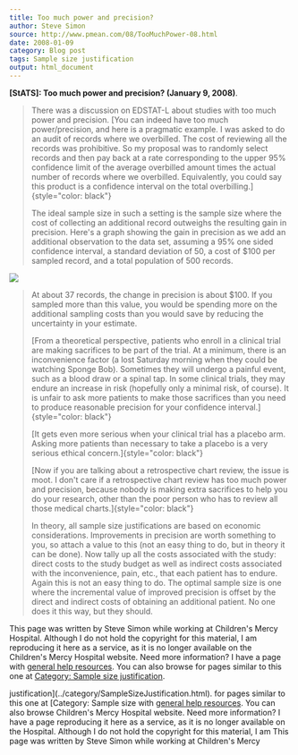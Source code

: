 ```yaml
---
title: Too much power and precision?
author: Steve Simon
source: http://www.pmean.com/08/TooMuchPower-08.html
date: 2008-01-09
category: Blog post
tags: Sample size justification
output: html_document
---
```

**[StATS]: Too much power and precision? (January 9,
2008)**.

> There was a discussion on EDSTAT-L about studies with too much power
> and precision. [You can indeed have too much power/precision, and here
> is a pragmatic example. I was asked to do an audit of records where we
> overbilled. The cost of reviewing all the records was prohibitive. So
> my proposal was to randomly select records and then pay back at a rate
> corresponding to the upper 95% confidence limit of the average
> overbilled amount times the actual number of records where we
> overbilled. Equivalently, you could say this product is a confidence
> interval on the total overbilling.]{style="color: black"}
>
> The ideal sample size in such a setting is the sample size where the
> cost of collecting an additional record outweighs the resulting gain
> in precision. Here\'s a graph showing the gain in precision as we add
> an additional observation to the data set, assuming a 95% one sided
> confidence interval, a standard deviation of 50, a cost of \$100 per
> sampled record, and a total population of 500 records.
>
![](../../../web/images/08/TooMuchPower-0801.gif)
>
> At about 37 records, the change in precision is about \$100. If you
> sampled more than this value, you would be spending more on the
> additional sampling costs than you would save by reducing the
> uncertainty in your estimate.
>
> [From a theoretical perspective, patients who enroll in a clinical
> trial are making sacrifices to be part of the trial. At a minimum,
> there is an inconvenience factor (a lost Saturday morning when they
> could be watching Sponge Bob). Sometimes they will undergo a painful
> event, such as a blood draw or a spinal tap. In some clinical trials,
> they may endure an increase in risk (hopefully only a minimal risk, of
> course). It is unfair to ask more patients to make those sacrifices
> than you need to produce reasonable precision for your confidence
> interval.]{style="color: black"}
>
> [It gets even more serious when your clinical trial has a placebo arm.
> Asking more patients than necessary to take a placebo is a very
> serious ethical concern.]{style="color: black"}
>
> [Now if you are talking about a retrospective chart review, the issue
> is moot. I don\'t care if a retrospective chart review has too much
> power and precision, because nobody is making extra sacrifices to help
> you do your research, other than the poor person who has to review all
> those medical charts.]{style="color: black"}
>
> In theory, all sample size justifications are based on economic
> considerations. Improvements in precision are worth something to you,
> so attach a value to this (not an easy thing to do, but in theory it
> can be done). Now tally up all the costs associated with the study:
> direct costs to the study budget as well as indirect costs associated
> with the inconvenience, pain, etc., that each patient has to endure.
> Again this is not an easy thing to do. The optimal sample size is one
> where the incremental value of improved precision is offset by the
> direct and indirect costs of obtaining an additional patient. No one
> does it this way, but they should.

This page was written by Steve Simon while working at Children\'s Mercy
Hospital. Although I do not hold the copyright for this material, I am
reproducing it here as a service, as it is no longer available on the
Children\'s Mercy Hospital website. Need more information? I have a page
with [general help resources](../GeneralHelp.html). You can also browse
for pages similar to this one at [Category: Sample size
justification](../category/SampleSizeJustification.html).
<!---More--->
justification](../category/SampleSizeJustification.html).
for pages similar to this one at [Category: Sample size
with [general help resources](../GeneralHelp.html). You can also browse
Children\'s Mercy Hospital website. Need more information? I have a page
reproducing it here as a service, as it is no longer available on the
Hospital. Although I do not hold the copyright for this material, I am
This page was written by Steve Simon while working at Children\'s Mercy

<!---Do not use
**[StATS]: Too much power and precision? (January 9,
This page was written by Steve Simon while working at Children\'s Mercy
Hospital. Although I do not hold the copyright for this material, I am
reproducing it here as a service, as it is no longer available on the
Children\'s Mercy Hospital website. Need more information? I have a page
with [general help resources](../GeneralHelp.html). You can also browse
for pages similar to this one at [Category: Sample size
justification](../category/SampleSizeJustification.html).
--->

